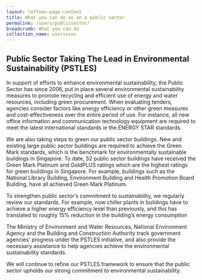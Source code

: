 ```yaml
---
layout: leftnav-page-content
title: What you can do as an a public sector
permalink: /users/publicsector/
breadcrumb: What you can do 
collection_name: usersxxxx
---
```


## Public Sector Taking The Lead in Environmental Sustainability (PSTLES)

In support of efforts to enhance environmental sustainability, the Public Sector has since 2006, put in place several environmental sustainability measures to promote recycling and efficient use of energy and water resources, including green procurement.  When evaluating tenders, agencies consider factors like energy efficiency or other green measures and cost-effectiveness over the entire period of use. For instance, all new office information and communication technology equipment are required to meet the latest international standards ie the ENERGY STAR standards.

We are also taking steps to green our public sector buildings.  New and existing large public sector buildings are required to achieve the Green Mark standards, which is the benchmark for environmentally sustainable buildings in Singapore. To date, 52 public sector buildings have received the Green Mark Platinum and GoldPLUS ratings which are the highest ratings for green buildings in Singapore. For example, buildings such as the National Library Building, Environment Building and Health Promotion Board Building, have all achieved Green Mark Platinum.

To strengthen public sector’s commitment to sustainability, we regularly review our standards. For example, now chiller plants in buildings have to achieve a higher energy efficiency level than previously, and this has translated to roughly 15% reduction in the building’s energy consumption

The Ministry of Environment and Water Resources, National Environment Agency and the Building and Construction Authority track government agencies’ progress under the PSTLES initiative, and also provide the necessary assistance to help agencies achieve the environmental sustainability standards.

We will continue to refine our PSTLES framework to ensure that the public sector upholds our strong commitment to environmental sustainability.
